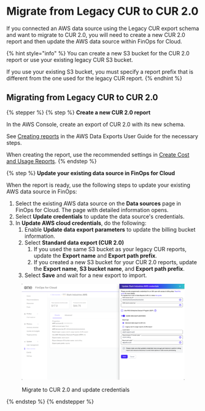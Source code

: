 # Migrate from Legacy CUR to CUR 2.0

If you connected an AWS data source using the Legacy CUR export schema and want to migrate to CUR 2.0, you will need to create a new CUR 2.0 report and then update the AWS data source within FinOps for Cloud.&#x20;

{% hint style="info" %}
You can create a new S3 bucket for the CUR 2.0 report or use your existing legacy CUR S3 bucket.

If you use your existing S3 bucket, you must specify a report prefix that is different from the one used for the legacy CUR report.
{% endhint %}

## Migrating from Legacy CUR to CUR 2.0

{% stepper %}
{% step %}
**Create a new CUR 2.0 report**

In the AWS Console, create an export of CUR 2.0 with its new schema.

See [Creating reports](https://docs.aws.amazon.com/cur/latest/userguide/cur-create.html) in the AWS Data Exports User Guide for the necessary steps.&#x20;

When creating the report, use the recommended settings in [Create Cost and Usage Reports](create-cost-and-usage-reports.md).&#x20;
{% endstep %}

{% step %}
**Update your existing data source in FinOps for Cloud**

When the report is ready, use the following steps to update your existing AWS data source in FinOps:

1. Select the existing AWS data source on the **Data sources** page in FinOps for Cloud. The page with detailed information opens.
2. Select **Update credentials** to update the data source's credentials.
3. In **Update AWS cloud credentials**, do the following:
   1. Enable **Update data export parameters** to update the billing bucket information.
   2. Select **Standard data export (CUR 2.0)**
      1. If you used the same S3 bucket as your legacy CUR reports, update the **Export name** and **Export path prefix**.
      2. If you created a new S3 bucket for your CUR 2.0 reports, update the **Export name**, **S3 bucket name**, and **Export path prefix**.
   3. Select **Save** and wait for a new export to import.

<figure><img src="../../../.gitbook/assets/image (1).png" alt=""><figcaption><p>Migrate to CUR 2.0 and update credentials</p></figcaption></figure>
{% endstep %}
{% endstepper %}
